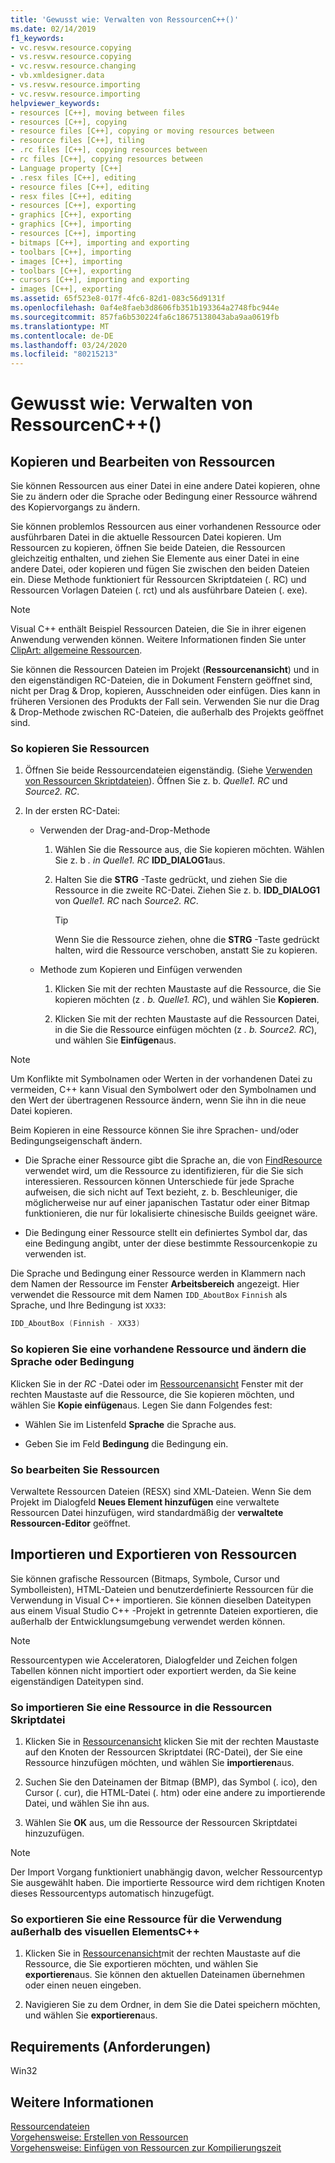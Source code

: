 ```yaml
---
title: 'Gewusst wie: Verwalten von RessourcenC++()'
ms.date: 02/14/2019
f1_keywords:
- vc.resvw.resource.copying
- vs.resvw.resource.copying
- vc.resvw.resource.changing
- vb.xmldesigner.data
- vs.resvw.resource.importing
- vc.resvw.resource.importing
helpviewer_keywords:
- resources [C++], moving between files
- resources [C++], copying
- resource files [C++], copying or moving resources between
- resource files [C++], tiling
- .rc files [C++], copying resources between
- rc files [C++], copying resources between
- Language property [C++]
- .resx files [C++], editing
- resource files [C++], editing
- resx files [C++], editing
- resources [C++], exporting
- graphics [C++], exporting
- graphics [C++], importing
- resources [C++], importing
- bitmaps [C++], importing and exporting
- toolbars [C++], importing
- images [C++], importing
- toolbars [C++], exporting
- cursors [C++], importing and exporting
- images [C++], exporting
ms.assetid: 65f523e8-017f-4fc6-82d1-083c56d9131f
ms.openlocfilehash: 0af4e8faeb3d8606fb351b193364a2748fbc944e
ms.sourcegitcommit: 857fa6b530224fa6c18675138043aba9aa0619fb
ms.translationtype: MT
ms.contentlocale: de-DE
ms.lasthandoff: 03/24/2020
ms.locfileid: "80215213"
---
```

# <a name="how-to-manage-resources-c"></a>Gewusst wie: Verwalten von RessourcenC++()

## <a name="copy-and-edit-resources"></a>Kopieren und Bearbeiten von Ressourcen

Sie können Ressourcen aus einer Datei in eine andere Datei kopieren, ohne Sie zu ändern oder die Sprache oder Bedingung einer Ressource während des Kopiervorgangs zu ändern.

Sie können problemlos Ressourcen aus einer vorhandenen Ressource oder ausführbaren Datei in die aktuelle Ressourcen Datei kopieren. Um Ressourcen zu kopieren, öffnen Sie beide Dateien, die Ressourcen gleichzeitig enthalten, und ziehen Sie Elemente aus einer Datei in eine andere Datei, oder kopieren und fügen Sie zwischen den beiden Dateien ein. Diese Methode funktioniert für Ressourcen Skriptdateien (. RC) und Ressourcen Vorlagen Dateien (. rct) und als ausführbare Dateien (. exe).

> [!NOTE]
> Visual C++ enthält Beispiel Ressourcen Dateien, die Sie in ihrer eigenen Anwendung verwenden können. Weitere Informationen finden Sie unter [ClipArt: allgemeine Ressourcen](https://github.com/Microsoft/VCSamples/tree/master/VC2010Samples/MFC/general).

Sie können die Ressourcen Dateien im Projekt (**Ressourcenansicht**) und in den eigenständigen RC-Dateien, die in Dokument Fenstern geöffnet sind, nicht per Drag & Drop, kopieren, Ausschneiden oder einfügen. Dies kann in früheren Versionen des Produkts der Fall sein. Verwenden Sie nur die Drag & Drop-Methode zwischen RC-Dateien, die außerhalb des Projekts geöffnet sind.

### <a name="to-copy-resources"></a>So kopieren Sie Ressourcen

1. Öffnen Sie beide Ressourcendateien eigenständig. (Siehe [Verwenden von Ressourcen Skriptdateien](how-to-create-a-resource-script-file.md#use-resource-script-files)). Öffnen Sie z. b. *Quelle1. RC* und *Source2. RC*.

1. In der ersten RC-Datei:

   - Verwenden der Drag-and-Drop-Methode

      1. Wählen Sie die Ressource aus, die Sie kopieren möchten. Wählen Sie z. b *. in Quelle1. RC* **IDD_DIALOG1**aus.

      1. Halten Sie die **STRG** -Taste gedrückt, und ziehen Sie die Ressource in die zweite RC-Datei. Ziehen Sie z. b. **IDD_DIALOG1** von *Quelle1. RC* nach *Source2. RC*.

         > [!TIP]
         > Wenn Sie die Ressource ziehen, ohne die **STRG** -Taste gedrückt halten, wird die Ressource verschoben, anstatt Sie zu kopieren.

   - Methode zum Kopieren und Einfügen verwenden

      1. Klicken Sie mit der rechten Maustaste auf die Ressource, die Sie kopieren möchten (z *. b. Quelle1. RC*), und wählen Sie **Kopieren**.

      1. Klicken Sie mit der rechten Maustaste auf die Ressourcen Datei, in die Sie die Ressource einfügen möchten (z *. b. Source2. RC*), und wählen Sie **Einfügen**aus.

> [!NOTE]
> Um Konflikte mit Symbolnamen oder Werten in der vorhandenen Datei zu vermeiden, C++ kann Visual den Symbolwert oder den Symbolnamen und den Wert der übertragenen Ressource ändern, wenn Sie ihn in die neue Datei kopieren.

Beim Kopieren in eine Ressource können Sie ihre Sprachen- und/oder Bedingungseigenschaft ändern.

- Die Sprache einer Ressource gibt die Sprache an, die von [FindResource](/windows/win32/api/winbase/nf-winbase-findresourcea) verwendet wird, um die Ressource zu identifizieren, für die Sie sich interessieren. Ressourcen können Unterschiede für jede Sprache aufweisen, die sich nicht auf Text bezieht, z. b. Beschleuniger, die möglicherweise nur auf einer japanischen Tastatur oder einer Bitmap funktionieren, die nur für lokalisierte chinesische Builds geeignet wäre.

- Die Bedingung einer Ressource stellt ein definiertes Symbol dar, das eine Bedingung angibt, unter der diese bestimmte Ressourcenkopie zu verwenden ist.

Die Sprache und Bedingung einer Ressource werden in Klammern nach dem Namen der Ressource im Fenster **Arbeitsbereich** angezeigt. Hier verwendet die Ressource mit dem Namen `IDD_AboutBox` `Finnish` als Sprache, und Ihre Bedingung ist `XX33`:

```cpp
IDD_AboutBox (Finnish - XX33)
```

### <a name="to-copy-an-existing-resource-and-change-its-language-or-condition"></a>So kopieren Sie eine vorhandene Ressource und ändern die Sprache oder Bedingung

Klicken Sie in der *RC* -Datei oder im [Ressourcenansicht](how-to-create-a-resource-script-file.md#create-resources) Fenster mit der rechten Maustaste auf die Ressource, die Sie kopieren möchten, und wählen Sie **Kopie einfügen**aus. Legen Sie dann Folgendes fest:

- Wählen Sie im Listenfeld **Sprache** die Sprache aus.

- Geben Sie im Feld **Bedingung** die Bedingung ein.

### <a name="to-edit-resources"></a>So bearbeiten Sie Ressourcen

Verwaltete Ressourcen Dateien (RESX) sind XML-Dateien. Wenn Sie dem Projekt im Dialogfeld **Neues Element hinzufügen** eine verwaltete Ressourcen Datei hinzufügen, wird standardmäßig der **verwaltete Ressourcen-Editor** geöffnet.

## <a name="import-and-export-resources"></a>Importieren und Exportieren von Ressourcen

Sie können grafische Ressourcen (Bitmaps, Symbole, Cursor und Symbolleisten), HTML-Dateien und benutzerdefinierte Ressourcen für die Verwendung in Visual C++ importieren. Sie können dieselben Dateitypen aus einem Visual Studio C++ -Projekt in getrennte Dateien exportieren, die außerhalb der Entwicklungsumgebung verwendet werden können.

> [!NOTE]
> Ressourcentypen wie Acceleratoren, Dialogfelder und Zeichen folgen Tabellen können nicht importiert oder exportiert werden, da Sie keine eigenständigen Dateitypen sind.

### <a name="to-import-a-resource-into-the-resource-script-file"></a>So importieren Sie eine Ressource in die Ressourcen Skriptdatei

1. Klicken Sie in [Ressourcenansicht](how-to-create-a-resource-script-file.md#create-resources) klicken Sie mit der rechten Maustaste auf den Knoten der Ressourcen Skriptdatei (RC-Datei), der Sie eine Ressource hinzufügen möchten, und wählen Sie **importieren**aus.

1. Suchen Sie den Dateinamen der Bitmap (BMP), das Symbol (. ico), den Cursor (. cur), die HTML-Datei (. htm) oder eine andere zu importierende Datei, und wählen Sie ihn aus.

1. Wählen Sie **OK** aus, um die Ressource der Ressourcen Skriptdatei hinzuzufügen.

> [!NOTE]
> Der Import Vorgang funktioniert unabhängig davon, welcher Ressourcentyp Sie ausgewählt haben. Die importierte Ressource wird dem richtigen Knoten dieses Ressourcentyps automatisch hinzugefügt.

### <a name="to-export-a-resource-for-use-outside-of-visual-c"></a>So exportieren Sie eine Ressource für die Verwendung außerhalb des visuellen ElementsC++

1. Klicken Sie in [Ressourcenansicht](how-to-create-a-resource-script-file.md#create-resources)mit der rechten Maustaste auf die Ressource, die Sie exportieren möchten, und wählen Sie **exportieren**aus. Sie können den aktuellen Dateinamen übernehmen oder einen neuen eingeben.

1. Navigieren Sie zu dem Ordner, in dem Sie die Datei speichern möchten, und wählen Sie **exportieren**aus.

## <a name="requirements"></a>Requirements (Anforderungen)

Win32

## <a name="see-also"></a>Weitere Informationen

[Ressourcendateien](../windows/resource-files-visual-studio.md)<br/>
[Vorgehensweise: Erstellen von Ressourcen](../windows/how-to-create-a-resource-script-file.md)<br/>
[Vorgehensweise: Einfügen von Ressourcen zur Kompilierungszeit](../windows/how-to-include-resources-at-compile-time.md)
